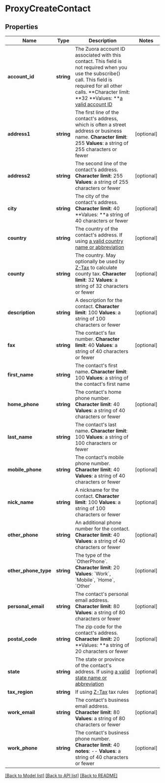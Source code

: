 # ProxyCreateContact

## Properties
Name | Type | Description | Notes
------------ | ------------- | ------------- | -------------
**account_id** | **string** | The Zuora account ID associated with this contact. This field is not required when you use the subscribe() call. This field is required for all other calls. **Character limit: **32 **Values: **[a valid account ID](https://knowledgecenter.zuora.com/DC_Developers/SOAP_API/E1_SOAP_API_Object_Reference/Account#Id) | 
**address1** | **string** | The first line of the contact&#39;s address, which is often a street address or business name. **Character limit**: 255 **Values**: a string of 255 characters or fewer | [optional] 
**address2** | **string** | The second line of the contact&#39;s address. **Character limit**: 255 **Values**: a string of 255 characters or fewer | [optional] 
**city** | **string** | The city of the contact&#39;s address. **Character limit**: 40 **Values: **a string of 40 characters or fewer | [optional] 
**country** | **string** | The country of the contact&#39;s address. If using [a valid country name or abbreviation](https://knowledgecenter.zuora.com/DC_Developers/SOAP_API/J_Country%2C_State%2C_and_Province_Codes) | [optional] 
**county** | **string** | The country. May optionally be used by [Z-Tax](/C_Zuora_User_Guides/A_Billing_and_Payments/I_Taxes/Z-Tax) to calculate county tax. **Character limit**: 32 **Values**: a string of 32 characters or fewer | [optional] 
**description** | **string** | A description for the contact. **Character limit**: 100 **Values**: a string of 100 characters or fewer | [optional] 
**fax** | **string** | The contact&#39;s fax number. **Character limit**: 40 **Values**: a string of 40 characters or fewer | [optional] 
**first_name** | **string** | The contact&#39;s first name. **Character limit**: 100 **Values**: a string of the contact&#39;s first name | 
**home_phone** | **string** | The contact&#39;s home phone number. **Character limit**: 40 **Values**: a string of 40 characters or fewer | [optional] 
**last_name** | **string** | The contact&#39;s last name. **Character limit**: 100 **Values**: a string of 100 characters or fewer | 
**mobile_phone** | **string** | The contact&#39;s mobile phone number. **Character limit**: 40 **Values**: a string of 40 characters or fewer | [optional] 
**nick_name** | **string** | A nickname for the contact. **Character limit**: 100 **Values**: a string of 100 characters or fewer | [optional] 
**other_phone** | **string** | An additional phone number for the contact. **Character limit**: 40 **Values**: a string of 40 characters or fewer | [optional] 
**other_phone_type** | **string** | The type of the &#x60;OtherPhone&#x60;. **Character limit**: 20 **Values**: &#x60;Work&#x60;, &#x60;Mobile&#x60;, &#x60;Home&#x60;, &#x60;Other&#x60; | [optional] 
**personal_email** | **string** | The contact&#39;s personal email address. **Character limit**: 80 **Values**: a string of 80 characters or fewer | [optional] 
**postal_code** | **string** | The zip code for the contact&#39;s address. **Character limit:** 20 **Values: **a string of 20 characters or fewer | [optional] 
**state** | **string** | The state or province of the contact&#39;s address. If using [a valid state name or abbreviation](https://knowledgecenter.zuora.com/DC_Developers/SOAP_API/J_Country%2C_State%2C_and_Province_Codes/B_State_Names_and_2-Digit_Codes) | [optional] 
**tax_region** | **string** | If using [Z-Tax](https://knowledgecenter.zuora.com/CB_Billing/J_Billing_Operations/L_Taxes/A_Z-Tax) tax rules | [optional] 
**work_email** | **string** | The contact&#39;s business email address. **Character limit**: 80 **Values**: a string of 80 characters or fewer | [optional] 
**work_phone** | **string** | The contact&#39;s business phone number. **Character limit**: 40 **notes**: -- **Values**: a string of 40 characters or fewer | [optional] 

[[Back to Model list]](../README.md#documentation-for-models) [[Back to API list]](../README.md#documentation-for-api-endpoints) [[Back to README]](../README.md)


